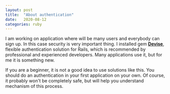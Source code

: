 ```yaml
---
layout: post
title:  "About authentication"
date:   2020-08-12
categories: ruby
---
```

I am working on application where will be many users and everybody can sign up. In this case security is very important thing. I installed gem <b>[Devise][devise]</b>, flexible authentication solution for Rails, which is recommended by professional and experienced developers. Many applications use it, but for me it is something new.

If you are a beginner, it is not a good idea to use solutions like this. You should do an authentication in your first application on your own. Of course, it probably won't be completely safe, but will help you understand mechanism of this process.

[devise]: https://github.com/heartcombo/devise

